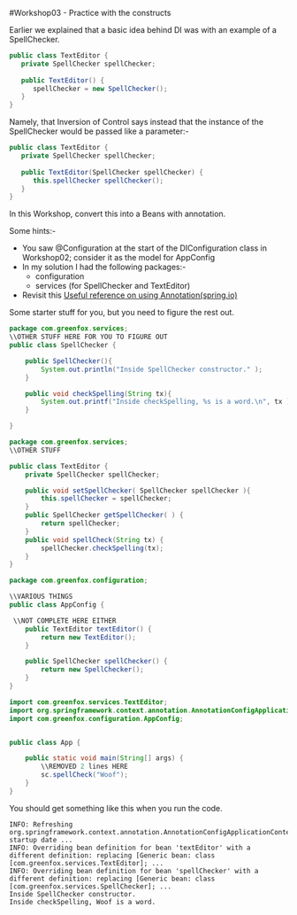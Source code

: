 #Workshop03 - Practice with the constructs

Earlier we explained that a basic idea behind DI was with an example of a SpellChecker.

```java
public class TextEditor {
   private SpellChecker spellChecker;
   
   public TextEditor() {
      spellChecker = new SpellChecker();
   }
}
```

Namely, that Inversion of Control says instead that the instance of the SpellChecker would be passed like a parameter:-

```java
public class TextEditor {
   private SpellChecker spellChecker;
   
   public TextEditor(SpellChecker spellChecker) {
      this.spellChecker spellChecker();
   }
}
```

In this Workshop, convert this into a Beans with annotation.  

Some hints:-
- You saw @Configuration at the start of the DIConfiguration class in Workshop02; consider it as the model for AppConfig
- In my solution I had the following packages:-
  - configuration
  - services (for SpellChecker and TextEditor)
- Revisit this [Useful reference on using Annotation(spring.io)](http://docs.spring.io/spring-javaconfig/docs/1.0.0.M4/reference/html/ch02s02.html)

Some starter stuff for you, but you need to figure the rest out.
```java
package com.greenfox.services;
\\OTHER STUFF HERE FOR YOU TO FIGURE OUT
public class SpellChecker {

    public SpellChecker(){
        System.out.println("Inside SpellChecker constructor." );
    }

    public void checkSpelling(String tx){
        System.out.printf("Inside checkSpelling, %s is a word.\n", tx );
    }

}
```

```java
package com.greenfox.services;
\\OTHER STUFF

public class TextEditor {
    private SpellChecker spellChecker;

    public void setSpellChecker( SpellChecker spellChecker ){
        this.spellChecker = spellChecker;
    }
    public SpellChecker getSpellChecker( ) {
        return spellChecker;
    }
    public void spellCheck(String tx) {
        spellChecker.checkSpelling(tx);
    }
}

```

```java
package com.greenfox.configuration;

\\VARIOUS THINGS
public class AppConfig {

 \\NOT COMPLETE HERE EITHER
    public TextEditor textEditor() {
        return new TextEditor();
    }

    public SpellChecker spellChecker() {
        return new SpellChecker();
    }
}

```


```java
import com.greenfox.services.TextEditor;
import org.springframework.context.annotation.AnnotationConfigApplicationContext;
import com.greenfox.configuration.AppConfig;


public class App {

    public static void main(String[] args) {
        \\REMOVED 2 lines HERE
        sc.spellCheck("Woof");
    }
}
```

You should get something like this when you run the code.
```
INFO: Refreshing org.springframework.context.annotation.AnnotationConfigApplicationContext@21b8d17c: startup date ...
INFO: Overriding bean definition for bean 'textEditor' with a different definition: replacing [Generic bean: class [com.greenfox.services.TextEditor]; ...
INFO: Overriding bean definition for bean 'spellChecker' with a different definition: replacing [Generic bean: class [com.greenfox.services.SpellChecker]; ...
Inside SpellChecker constructor.
Inside checkSpelling, Woof is a word.
```



